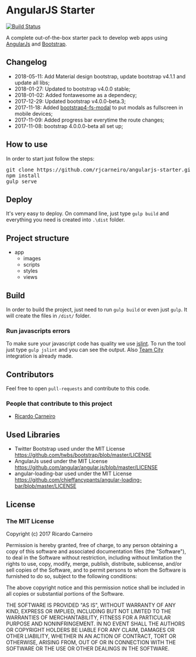 # AngularJS Starter

[![Build Status](https://travis-ci.org/rjcarneiro/angularjs-starter.svg?branch=master)](https://travis-ci.org/rjcarneiro/angularjs-starter)

A complete out-of-the-box starter pack to develop web apps using [AngularJs](https://angularjs.org/) and [Bootstrap](http://getbootstrap.com/).

## Changelog

- 2018-05-11: Add Material design bootstrap, update bootstrap v4.1.1 and update all libs;
- 2018-01-27: Updated to bootstrap v4.0.0 stable;
- 2018-01-02: Added fontawesome as a dependecy;
- 2017-12-29: Updated bootstrap v4.0.0-beta.3;
- 2017-11-18: Added [bootstrap4-fs-modal](https://github.com/keaukraine/bootstrap4-fs-modal) to put modals as fullscreen in mobile devices;
- 2017-11-09: Added progress bar everytime the route changes;
- 2017-11-08: bootstrap 4.0.0.0-beta all set up;

## How to use

In order to start just follow the steps:

<pre>
git clone https://github.com/rjcarneiro/angularjs-starter.git
npm install
gulp serve
</pre>

## Deploy

It's very easy to deploy. On command line, just type `gulp build` and everything you need is created into `.\dist` folder.

## Project structure

- app
  - images
  - scripts
  - styles
  - views

## Build

In order to build the project, just need to run `gulp build` or even just `gulp`. It will create the files in `/dist/` folder.

### Run javascripts errors

To make sure your javascript code has quality we use [jslint](http://www.jslint.com/). To run the tool just type `gulp jslint` and you can see the output. Also [Team City](https://www.jetbrains.com/teamcity/) integration is already made.

## Contributors

Feel free to open `pull-requests` and contribute to this code.

### People that contribute to this project

- [Ricardo Carneiro](https://github.com/rjcarneiro)

## Used Libraries

- Twitter Bootstrap used under the MIT License <https://github.com/twbs/bootstrap/blob/master/LICENSE>
- AngularJs used under the MIT License <https://github.com/angular/angular.js/blob/master/LICENSE>
- angular-loading-bar used under the MIT License <https://github.com/chieffancypants/angular-loading-bar/blob/master/LICENSE>

## License

### The MIT License

Copyright (c) 2017 Ricardo Carneiro

Permission is hereby granted, free of charge, to any person obtaining a copy of this software and associated documentation files (the "Software"), to deal in the Software without restriction, including without limitation the rights to use, copy, modify, merge, publish, distribute, sublicense, and/or sell copies of the Software, and to permit persons to whom the Software is furnished to do so, subject to the following conditions:

The above copyright notice and this permission notice shall be included in all copies or substantial portions of the Software.

THE SOFTWARE IS PROVIDED "AS IS", WITHOUT WARRANTY OF ANY KIND, EXPRESS OR IMPLIED, INCLUDING BUT NOT LIMITED TO THE WARRANTIES OF MERCHANTABILITY, FITNESS FOR A PARTICULAR PURPOSE AND NONINFRINGEMENT. IN NO EVENT SHALL THE AUTHORS OR COPYRIGHT HOLDERS BE LIABLE FOR ANY CLAIM, DAMAGES OR OTHER LIABILITY, WHETHER IN AN ACTION OF CONTRACT, TORT OR OTHERWISE, ARISING FROM, OUT OF OR IN CONNECTION WITH THE SOFTWARE OR THE USE OR OTHER DEALINGS IN THE SOFTWARE.